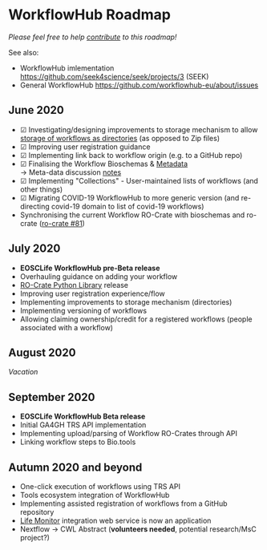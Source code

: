 # WorkflowHub Roadmap

_Please feel free to help [contribute](https://github.com/workflowhub-eu/about/edit/master/roadmap.md) to this roadmap!_

See also:
  * WorkflowHub imlementation <https://github.com/seek4science/seek/projects/3> (SEEK)
  * General WorkflowHub <https://github.com/workflowhub-eu/about/issues>

## June 2020

* ☑ Investigating/designing improvements to storage mechanism to allow [storage of workflows as directories](https://docs.google.com/document/d/19IW3pwgJSXH_GWW633NL3sNYDjZuwGSmUkK1h5OSGrs/edit) (as opposed to Zip files)
* ☑ Improving user registration guidance
* ☑ Implementing link back to workflow origin (e.g. to a GitHub repo)
* ☑ Finalising the Workflow Bioschemas & [Metadata](https://docs.google.com/spreadsheets/d/1ah4GQFlXuZiL6UeWAbHXt1iAlxEIidkC8g8lsSfNfRQ/edit#gid=0) \
-> Meta-data discussion [notes](https://docs.google.com/document/d/14b7PnZ01PimuZyfE4OZPH_atB_k4qH_xk5gKFzScB2o/edit)
* ☑ Implementing "Collections" - User-maintained lists of workflows (and other things)
* ☑ Migrating COVID-19 WorkflowHub to more generic version (and re-directing covid-19 domain to list of covid-19 workflows)
* Synchronising the current Workflow RO-Crate with bioschemas and ro-crate ([ro-crate #81](https://github.com/ResearchObject/ro-crate/pull/81))

## July 2020

* **EOSCLife WorkflowHub pre-Beta release**
* Overhauling guidance on adding your workflow
* [RO-Crate Python Library](https://github.com/ResearchObject/ro-crate-py) release
* Improving user registration experience/flow
* Implementing improvements to storage mechanism (directories)
* Implementing versioning of workflows
* Allowing claiming ownership/credit for a registered workflows (people associated with a workflow)

## August 2020

*Vacation*

## September 2020

* **EOSCLife WorkflowHub Beta release**
* Initial GA4GH TRS API implementation
* Implementing upload/parsing of Workflow RO-Crates through API
* Linking workflow steps to Bio.tools

## Autumn 2020 and beyond

* One-click execution of workflows using TRS API
* Tools ecosystem integration of WorkflowHub
* Implementing assisted registration of workflows from a GitHub repository
* [Life Monitor](https://github.com/crs4/life_monitor) integration web service is now an application
* Nextflow -> CWL Abstract (**volunteers needed**, potential research/MsC project?)

